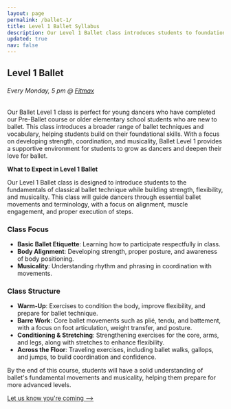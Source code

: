 ```yaml
---
layout: page
permalink: /ballet-1/
title: Level 1 Ballet Syllabus
description: Our Level 1 Ballet class introduces students to foundational ballet techniques, terminology, and exercises, helping them build strength, flexibility, and musicality in a supportive environment.
updated: true
nav: false
---
```


## Level 1 Ballet

###### Every Monday, 5 pm @ [Fitmax](https://maps.app.goo.gl/JBXejqFpaZuqY8uq5)

Our Ballet Level 1 class is perfect for young dancers who have completed our Pre-Ballet course or older elementary school students who are new to ballet. This class introduces a broader range of ballet techniques and vocabulary, helping students build on their foundational skills. With a focus on developing strength, coordination, and musicality, Ballet Level 1 provides a supportive environment for students to grow as dancers and deepen their love for ballet.

**What to Expect in Level 1 Ballet**

Our Level 1 Ballet class is designed to introduce students to the fundamentals of classical ballet technique while building strength, flexibility, and musicality. This class will guide dancers through essential ballet movements and terminology, with a focus on alignment, muscle engagement, and proper execution of steps.

### Class Focus

- **Basic Ballet Etiquette**: Learning how to participate respectfully in class.
- **Body Alignment**: Developing strength, proper posture, and awareness of body positioning.
- **Musicality**: Understanding rhythm and phrasing in coordination with movements.

### Class Structure

- **Warm-Up**: Exercises to condition the body, improve flexibility, and prepare for ballet technique.
- **Barre Work**: Core ballet movements such as plié, tendu, and battement, with a focus on foot articulation, weight transfer, and posture.
- **Conditioning & Stretching**: Strengthening exercises for the core, arms, and legs, along with stretches to enhance flexibility.
- **Across the Floor**: Traveling exercises, including ballet walks, gallops, and jumps, to build coordination and confidence.

By the end of this course, students will have a solid understanding of ballet's fundamental movements and musicality, helping them prepare for more advanced levels.

[Let us know you're coming ⟶](/registration)

